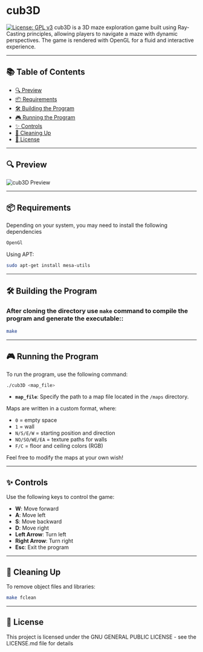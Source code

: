 # cub3D
[![License: GPL v3](https://img.shields.io/badge/License-GPLv3-blue.svg)](https://opensource.org/licenses/GPL-3.0)
cub3D is a 3D maze exploration game built using Ray-Casting principles, allowing players to navigate a maze with dynamic perspectives. The game is rendered with OpenGL for a fluid and interactive experience.

---

## 📚 Table of Contents
- [🔍 Preview](#preview)
- [📦 Requirements](#-requirements)
- [🛠️ Building the Program](#%EF%B8%8F-building-the-program)
- [🎮 Running the Program](#-running-the-program)
- [✨ Controls](#-controls)
- [🧹 Cleaning Up](#-cleaning-up)
- [📜 License](#license)

---

## 🔍 Preview
![cub3D Preview](https://encrypted-tbn0.gstatic.com/images?q=tbn:ANd9GcSO8zYFV51PkkJPxwyXnnnKG8kz1Jgs-ZBX6Q&s)

---

## 📦 Requirements

Depending on your system, you may need to install the following dependencies
```bash
OpenGl
```

Using APT:

```bash
sudo apt-get install mesa-utils
```

---

## 🛠️ Building the Program

### After cloning the directory use `make` command to compile the program and generate the executable::
```bash
make
```

---

## 🎮 Running the Program

To run the program, use the following command:
```bash
./cub3D <map_file>
```
- **`map_file`**: Specify the path to a map file located in the `/maps` directory.

Maps are written in a custom format, where:
- `0` = empty space
- `1` = wall
- `N/S/E/W` = starting position and direction
- `NO/SO/WE/EA` = texture paths for walls
- `F/C` = floor and ceiling colors (RGB)

Feel free to modify the maps at your own wish!

---

## ✨ Controls

Use the following keys to control the game:

- **W**: Move forward
- **A**: Move left
- **S**: Move backward
- **D**: Move right
- **Left Arrow**: Turn left
- **Right Arrow**: Turn right
- **Esc**: Exit the program

---

## 🧹 Cleaning Up

To remove object files and libraries:
```bash
make fclean
```

---

## 📜 License

This project is licensed under the GNU GENERAL PUBLIC LICENSE - see the LICENSE.md file for details
